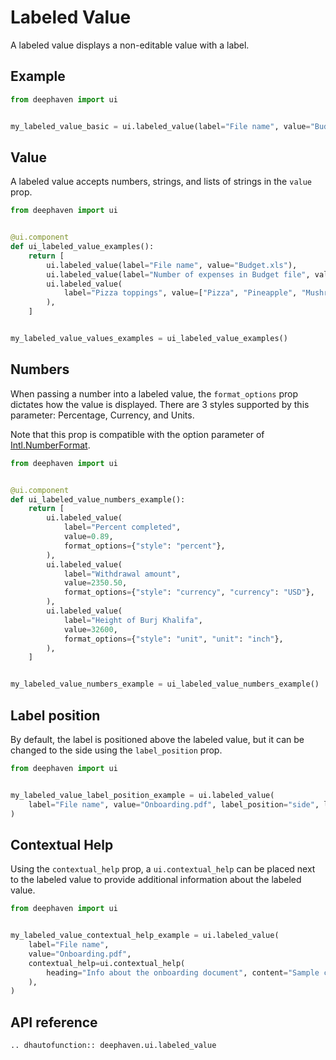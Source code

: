 # Labeled Value

A labeled value displays a non-editable value with a label. 

## Example

```python
from deephaven import ui


my_labeled_value_basic = ui.labeled_value(label="File name", value="Budget.xls")
```


## Value

A labeled value accepts numbers, strings, and lists of strings in the `value` prop.

```python
from deephaven import ui


@ui.component
def ui_labeled_value_examples():
    return [
        ui.labeled_value(label="File name", value="Budget.xls"),
        ui.labeled_value(label="Number of expenses in Budget file", value=123),
        ui.labeled_value(
            label="Pizza toppings", value=["Pizza", "Pineapple", "Mushroom", "Garlic"]
        ),
    ]


my_labeled_value_values_examples = ui_labeled_value_examples()
```

## Numbers

When passing a number into a labeled value, the `format_options` prop dictates how the value is displayed. There are 3 styles supported by this parameter: Percentage, Currency, and Units.

Note that this prop is compatible with the option parameter of [Intl.NumberFormat](https://developer.mozilla.org/en-US/docs/Web/JavaScript/Reference/Global_Objects/NumberFormat).

```python
from deephaven import ui


@ui.component
def ui_labeled_value_numbers_example():
    return [
        ui.labeled_value(
            label="Percent completed",
            value=0.89,
            format_options={"style": "percent"},
        ),
        ui.labeled_value(
            label="Withdrawal amount",
            value=2350.50,
            format_options={"style": "currency", "currency": "USD"},
        ),
        ui.labeled_value(
            label="Height of Burj Khalifa",
            value=32600,
            format_options={"style": "unit", "unit": "inch"},
        ),
    ]


my_labeled_value_numbers_example = ui_labeled_value_numbers_example()
```


## Label position

By default, the label is positioned above the labeled value, but it can be changed to the side using the `label_position` prop. 

```python
from deephaven import ui


my_labeled_value_label_position_example = ui.labeled_value(
    label="File name", value="Onboarding.pdf", label_position="side", label_align="end"
)
```


## Contextual Help

Using the `contextual_help` prop, a `ui.contextual_help` can be placed next to the labeled value to provide additional information about the labeled value.

```python
from deephaven import ui


my_labeled_value_contextual_help_example = ui.labeled_value(
    label="File name",
    value="Onboarding.pdf",
    contextual_help=ui.contextual_help(
        heading="Info about the onboarding document", content="Sample content"
    ),
)
```


## API reference

```{eval-rst}
.. dhautofunction:: deephaven.ui.labeled_value
```